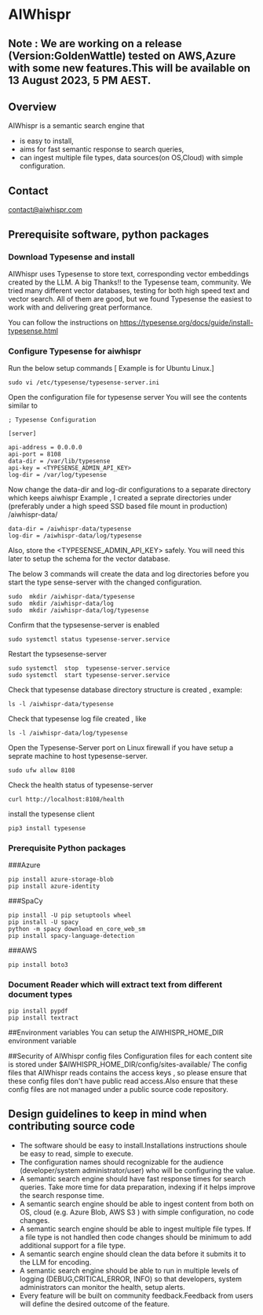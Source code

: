 # AIWhispr

## Note : We are working on a release (Version:GoldenWattle) tested on AWS,Azure with some new features.This will be available on 13 August 2023, 5 PM AEST.

## Overview
AIWhispr is a semantic search engine that  
- is easy to install,
- aims for fast semantic response to search queries,
- can ingest  multiple file types, data sources(on OS,Cloud) with simple configuration.

## Contact
contact@aiwhispr.com

## Prerequisite software, python packages 

### Download Typesense and install
AIWhispr uses Typesense to store text, corresponding vector embeddings created by the LLM.
A big Thanks!! to the Typesense team, community. 
We tried many different vector databases, testing for both high speed text and vector search.
All of them are good, but we found Typesense the easiest to work with and delivering great performance.

You can follow the instructions on 
https://typesense.org/docs/guide/install-typesense.html

### Configure Typesense for aiwhispr
Run the below setup commands [ Example is for Ubuntu Linux.]

```
sudo vi /etc/typesense/typesense-server.ini 
```
Open the configuration file for typesense server
You will see the contents similar to 

```
; Typesense Configuration

[server]

api-address = 0.0.0.0
api-port = 8108
data-dir = /var/lib/typesense
api-key = <TYPESENSE_ADMIN_API_KEY>
log-dir = /var/log/typesense
```

Now change the data-dir and log-dir configurations to a separate directory which keeps aiwhispr
Example , I created a seprate directories under (preferably under a high speed SSD based file mount in production) /aiwhispr-data/
```
data-dir = /aiwhispr-data/typesense
log-dir = /aiwhispr-data/log/typesense
```
Also, store the <TYPESENSE_ADMIN_API_KEY> safely. You will need this later to setup the schema for the vector database.


The below  3 commands will create the data and log directories before you start the type sense-server with the changed configuration.
```
sudo  mkdir /aiwhispr-data/typesense 
sudo  mkdir /aiwhispr-data/log 
sudo  mkdir /aiwhispr-data/log/typesense
```

Confirm that the typsesense-server is enabled
```
sudo systemctl status typesense-server.service

```
Restart the typsesense-server 
```
sudo systemctl  stop  typesense-server.service
sudo systemctl  start typesense-server.service
```

Check that typesense database directory structure is created , example:
```
ls -l /aiwhispr-data/typesense 
```

Check that typesense log file created , like
```
ls -l /aiwhispr-data/log/typesense 
```

Open the Typesense-Server port on Linux firewall if you have setup a seprate machine to host typesense-server.
```
sudo ufw allow 8108
```
Check the health status of typesense-server
```
curl http://localhost:8108/health
```

install the typesense client
```
pip3 install typesense
```
### Prerequisite Python packages

###Azure
```
pip install azure-storage-blob 
pip install azure-identity
```

###SpaCy
```
pip install -U pip setuptools wheel
pip install -U spacy
python -m spacy download en_core_web_sm
pip install spacy-language-detection
```

###AWS
```
pip install boto3 
```

### Document Reader which will extract text from different document types
```
pip install pypdf
pip install textract
```

##Environment variables
You can setup the AIWHISPR_HOME_DIR environment variable 

##Security of AIWhispr config files
Configuration files for each content site is stored under $AIWHISPR_HOME_DIR/config/sites-available/
The config files that AIWhispr reads contains the access keys , so please ensure that these config files don't have public read access.Also ensure that these config files are not managed under a public source code repository.

    
## Design guidelines to keep in mind when contributing source code 
- The software should be easy to install.Installations instructions shoule be easy to read, simple to execute.
- The configuration names should recognizable for the audience (developer/system administrator/user) who will be configuring the value.    
- A semantic search engine should have fast response times for search queries. Take more time for data preparation, indexing if it helps improve the search response time.
- A semantic search engine should be able to ingest content from both on OS, cloud (e.g. Azure Blob, AWS S3 ) with simple configuration, no code changes.
- A semantic search engine should be able to ingest multiple file types. If a file type is not handled then code changes should be minimum to add additional support for a file type.
- A semantic search engine should clean the data before it submits it to the LLM for encoding. 
- A semantic search engine should be able to run in multiple levels of logging (DEBUG,CRITICAL,ERROR, INFO) so that developers, system administrators can monitor the health, setup alerts.
- Every feature will be built on community feedback.Feedback from users will define the desired outcome of the feature.


